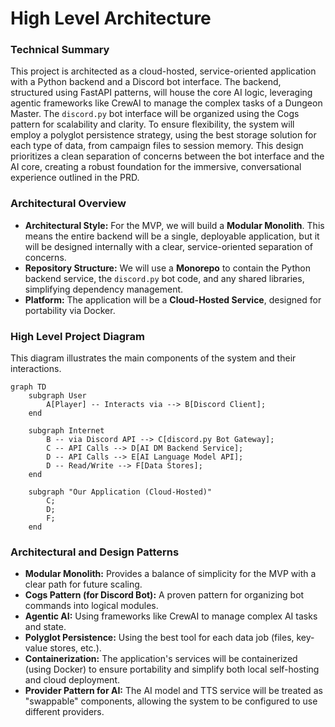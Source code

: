 # High Level Architecture

### Technical Summary

This project is architected as a cloud-hosted, service-oriented application with a Python backend and a Discord bot interface. The backend, structured using FastAPI patterns, will house the core AI logic, leveraging agentic frameworks like CrewAI to manage the complex tasks of a Dungeon Master. The `discord.py` bot interface will be organized using the Cogs pattern for scalability and clarity. To ensure flexibility, the system will employ a polyglot persistence strategy, using the best storage solution for each type of data, from campaign files to session memory. This design prioritizes a clean separation of concerns between the bot interface and the AI core, creating a robust foundation for the immersive, conversational experience outlined in the PRD.

### Architectural Overview

* **Architectural Style:** For the MVP, we will build a **Modular Monolith**. This means the entire backend will be a single, deployable application, but it will be designed internally with a clear, service-oriented separation of concerns.
* **Repository Structure:** We will use a **Monorepo** to contain the Python backend service, the `discord.py` bot code, and any shared libraries, simplifying dependency management.
* **Platform:** The application will be a **Cloud-Hosted Service**, designed for portability via Docker.

### High Level Project Diagram

This diagram illustrates the main components of the system and their interactions.

```mermaid
graph TD
    subgraph User
        A[Player] -- Interacts via --> B[Discord Client];
    end

    subgraph Internet
        B -- via Discord API --> C[discord.py Bot Gateway];
        C -- API Calls --> D[AI DM Backend Service];
        D -- API Calls --> E[AI Language Model API];
        D -- Read/Write --> F[Data Stores];
    end

    subgraph "Our Application (Cloud-Hosted)"
        C;
        D;
        F;
    end
```

### Architectural and Design Patterns

   * **Modular Monolith:** Provides a balance of simplicity for the MVP with a clear path for future scaling.
   * **Cogs Pattern (for Discord Bot):** A proven pattern for organizing bot commands into logical modules.
   * **Agentic AI:** Using frameworks like CrewAI to manage complex AI tasks and state.
   * **Polyglot Persistence:** Using the best tool for each data job (files, key-value stores, etc.).
   * **Containerization:** The application's services will be containerized (using Docker) to ensure portability and simplify both local self-hosting and cloud deployment.
   * **Provider Pattern for AI:** The AI model and TTS service will be treated as "swappable" components, allowing the system to be configured to use different providers.
